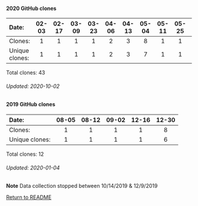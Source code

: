 #### 2020 GitHub clones
Date:   |       02-03   |       02-17   |       03-09   |       03-23   |       04-06   |       04-13   |       05-04   |       05-11   |       05-25   |  07-13  |  07-20  |  07-27  |  08-03  |  08-10  |  08-24  |  08-31  |  09-07  |  09-14  |  09-21
|:---   |:---:  |:---:  |:---:  |:---:  |:---:  |:---:  |:---:  |:---:  |:---:  |:---:  |:---:  |:---:  |:---:  |:---:  |:---:  |:---:  |:---:  |:---:  |:---:
Clones: |       1       |       1       |       1       |       1       |       2       |       3       |       8       |       1       |       1       |  1      |  1      |  9      |  1      |  4      |  1      |  1      |  3      |  2      |  1
Unique            clones: |       1       |       1       |       1       |       1       |       2       |       3       |       7       |       1       |       1  |      1  |      1  |      9  |      1  |      4  |      1  |      1  |      3  |      2  |      1

Total clones: 43
###### Updated: 2020-10-02

#### 2019 GitHub clones
Date:    |        08-05   |       08-12   |  09-02  |  12-16 | 12-30
|:---    |:---:   |:---:  |:---:  |:---: |:---:
Clones:  |        1       |       1       |  1      |  1 | 8 
Unique   clones:  |       1       |       1  |      1  |      1 | 6 

Total clones: 12
###### Updated: 2020-01-04
**Note**  Data collection stopped between 10/14/2019 & 12/9/2019

[Return to README](https://github.com/BradleyA/pi-video/blob/master/README.md#traffic)

